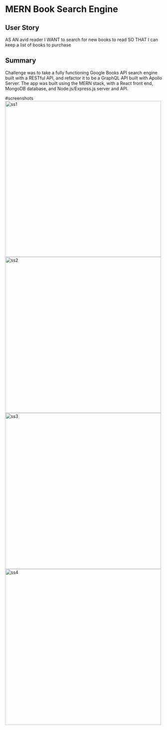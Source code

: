 # MERN Book Search Engine

## User Story
AS AN avid reader
I WANT to search for new books to read
SO THAT I can keep a list of books to purchase

## Summary

Challenge was to take a fully functioning Google Books API search engine built with a RESTful API, and refactor it to be a GraphQL API built with Apollo Server. The app was built using the MERN stack, with a React front end, MongoDB database, and Node.js/Express.js server and API.

#screenshots
<img width="500" alt="ss1" src="https://user-images.githubusercontent.com/110948699/226804302-91c873ab-065f-43bb-9766-5ddca6a596cd.png">
<img width="500" alt="ss2" src="https://user-images.githubusercontent.com/110948699/226804319-e5c90741-46cf-420c-bcb2-8f8212d6359f.png">
<img width="500" alt="ss3" src="https://user-images.githubusercontent.com/110948699/226804333-07401642-33f1-4e8b-a535-d064c94e9a79.png">
<img width="500" alt="ss4" src="https://user-images.githubusercontent.com/110948699/226804338-5973d74f-6f00-4f93-b8a1-91b389e09178.png">

